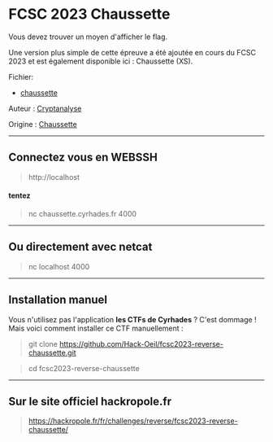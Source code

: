 # FCSC 2023 Chaussette

Vous devez trouver un moyen d'afficher le flag.

Une version plus simple de cette épreuve a été ajoutée en cours du FCSC 2023 et est également disponible ici : Chaussette (XS).

Fichier:
- [chaussette](chaussette)



Auteur : [Cryptanalyse](https://twitter.com/Cryptanalyse)


Origine : [Chaussette](https://hackropole.fr/fr/challenges/reverse/fcsc2023-reverse-chaussette/)


-----------

## Connectez vous en WEBSSH
> http://localhost

#### tentez 
> nc chaussette.cyrhades.fr 4000

-----------

## Ou directement avec netcat
> nc localhost 4000


-----------


## Installation manuel
Vous n'utilisez pas l'application **les CTFs de Cyrhades** ? C'est dommage !
Mais voici comment installer ce CTF manuellement :

> git clone https://github.com/Hack-Oeil/fcsc2023-reverse-chaussette.git

> cd fcsc2023-reverse-chaussette


-----------


## Sur le site officiel hackropole.fr
> https://hackropole.fr/fr/challenges/reverse/fcsc2023-reverse-chaussette/